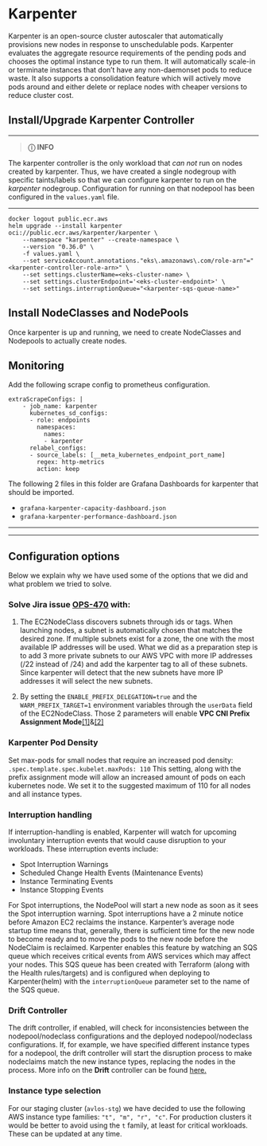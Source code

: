 # Karpenter
Karpenter is an open-source cluster autoscaler that automatically provisions new nodes in response to unschedulable pods. Karpenter evaluates the aggregate resource requirements of the pending pods and chooses the optimal instance type to run them. It will automatically scale-in or terminate instances that don’t have any non-daemonset pods to reduce waste. It also supports a consolidation feature which will actively move pods around and either delete or replace nodes with cheaper versions to reduce cluster cost.


## Install/Upgrade Karpenter Controller
---
> **&#9432;** **INFO**

The karpenter controller is the only workload that *can not* run on nodes created by karpenter. Thus, we have created a single nodegroup with specific taints/labels so that we can configure karpenter to run on the *karpenter* nodegroup.
Configuration for running on that nodepool has been configured in the `values.yaml` file.

---

```
docker logout public.ecr.aws
helm upgrade --install karpenter oci://public.ecr.aws/karpenter/karpenter \
    --namespace "karpenter" --create-namespace \
    --version "0.36.0" \
    -f values.yaml \
    --set serviceAccount.annotations."eks\.amazonaws\.com/role-arn"="<karpenter-controller-role-arn>" \
    --set settings.clusterName=<eks-cluster-name> \
    --set settings.clusterEndpoint='<eks-cluster-endpoint>' \
    --set settings.interruptionQueue="<karpenter-sqs-queue-name>"
```

## Install NodeClasses and NodePools
Once karpenter is up and running, we need to create NodeClasses and Nodepools to actually create nodes.

## Monitoring
Add the following scrape config to prometheus configuration.

```
extraScrapeConfigs: |
    - job_name: karpenter
      kubernetes_sd_configs:
      - role: endpoints
        namespaces:
          names:
          - karpenter
      relabel_configs:
      - source_labels: [__meta_kubernetes_endpoint_port_name]
        regex: http-metrics
        action: keep
```

The following 2 files in this folder are Grafana Dashboards for karpenter that should be imported.
- `grafana-karpenter-capacity-dashboard.json`
- `grafana-karpenter-performance-dashboard.json`

---
---
## Configuration options
Below we explain why we have used some of the options that we did and what problem we tried to solve.

### Solve Jira issue [OPS-470](https://avlos.atlassian.net/browse/OPS-470) with:
1. The EC2NodeClass discovers subnets through ids or tags. When launching nodes, a subnet is automatically chosen that matches the desired zone. If multiple subnets exist for a zone, the one with the most available IP addresses will be used. What we did as a preparation step is to add 3 more private subnets to our AWS VPC with more IP addresses (/22 instead of /24) and add the karpenter tag to all of these subnets. Since karpenter will detect that the new subnets have more IP addresses it will select the new subnets.

2. By setting the `ENABLE_PREFIX_DELEGATION=true` and the `WARM_PREFIX_TARGET=1` environment variables through the `userData` field of the EC2NodeClass. Those 2 parameters will enable **VPC CNI Prefix Assignment Mode**[[1]](https://aws.amazon.com/blogs/containers/amazon-vpc-cni-increases-pods-per-node-limits/)&[[2]](https://aws.github.io/aws-eks-best-practices/networking/prefix-mode/index_linux/#prefix-mode-for-linux)

### Karpenter Pod Density
Set max-pods for small nodes that require an increased pod density: `.spec.template.spec.kubelet.maxPods: 110`
This setting, along with the prefix assignment mode will allow an increased amount of pods on each kubernetes node. We set it to the suggested maximum of 110 for all nodes and all instance types.

### Interruption handling
If interruption-handling is enabled, Karpenter will watch for upcoming involuntary interruption events that would cause disruption to your workloads. These interruption events include:

- Spot Interruption Warnings
- Scheduled Change Health Events (Maintenance Events)
- Instance Terminating Events
- Instance Stopping Events

For Spot interruptions, the NodePool will start a new node as soon as it sees the Spot interruption warning. Spot interruptions have a 2 minute notice before Amazon EC2 reclaims the instance. Karpenter’s average node startup time means that, generally, there is sufficient time for the new node to become ready and to move the pods to the new node before the NodeClaim is reclaimed. Karpenter enables this feature by watching an SQS queue which receives critical events from AWS services which may affect your nodes. This SQS queue has been created with Terraform (along with the Health rules/targets) and is configured when deploying to Karpenter(helm) with the `interruptionQueue` parameter set to the name of the SQS queue.

### Drift Controller
The drift controller, if enabled, will check for inconsistencies between the nodepool/nodeclass configurations and the deployed nodepool/nodeclass configurations. If, for example, we have specified different instance types for a nodepool, the drift controller will start the disruption process to make nodeclaims match the new instance types, replacing the nodes in the process. More info on the **Drift** controller can be found [here.](https://karpenter.sh/docs/concepts/disruption/#drift)

### Instance type selection
For our staging cluster (`avlos-stg`) we have decided to use the following AWS instance type families: `"t", "m", "r", "c"`. For production clusters it would be better to avoid using the `t` family, at least for critical workloads. These can be updated at any time.
